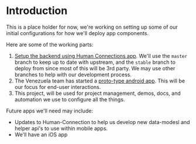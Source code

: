# Introduction

This is a place holder for now, we're working on setting up some of our initial configurations for how we'll deploy app components.

Here are some of the working parts:

1. [Setup the backend using Human Connections app](https://github.com/JusticeInternational/Human-Connection). We'll use the `master` branch to keep up to date with upstream, and the `stable` branch to deploy from since most of this will be 3rd party. We may use other branches to help with our development process.
2. The Venezuela team has started a [proto-type android app](https://github.com/JusticeInternational/RedSol-android). This will be our focus for end-user interactions.
3. This project, will be used for project management, demos, docs, and automation we use to configure all the things.

Future apps we'll need may include:

- Updates to Human-Connection to help us develop new data-modesl and helper api's to use within mobile apps.
- We'll have an iOS app
